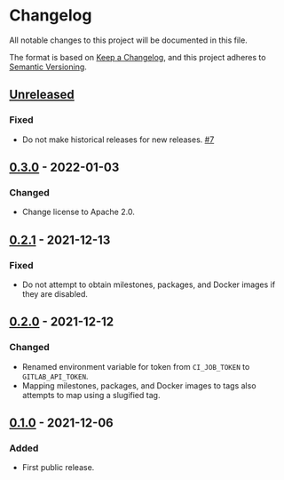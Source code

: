 # Changelog

All notable changes to this project will be documented in this file.

The format is based on [Keep a Changelog](https://keepachangelog.com/en/1.0.0/),
and this project adheres to [Semantic Versioning](https://semver.org/spec/v2.0.0.html).

## [Unreleased]

### Fixed

- Do not make historical releases for new releases.
  [#7](https://gitlab.com/tozd/gitlab/release/-/issues/7)

## [0.3.0] - 2022-01-03

### Changed

- Change license to Apache 2.0.

## [0.2.1] - 2021-12-13

### Fixed

- Do not attempt to obtain milestones, packages, and Docker images if they are disabled.

## [0.2.0] - 2021-12-12

### Changed

- Renamed environment variable for token from `CI_JOB_TOKEN` to `GITLAB_API_TOKEN`.
- Mapping milestones, packages, and Docker images to tags also attempts to map
  using a slugified tag.

## [0.1.0] - 2021-12-06

### Added

- First public release.

[Unreleased]: https://gitlab.com/tozd/gitlab/release/-/compare/v0.3.0...main
[0.3.0]: https://gitlab.com/tozd/gitlab/release/-/compare/v0.2.1...v0.3.0
[0.2.1]: https://gitlab.com/tozd/gitlab/release/-/compare/v0.2.0...v0.2.1
[0.2.0]: https://gitlab.com/tozd/gitlab/release/-/compare/v0.1.0...v0.2.0
[0.1.0]: https://gitlab.com/tozd/gitlab/release/-/tags/v0.1.0

<!-- markdownlint-disable-file MD024 -->
